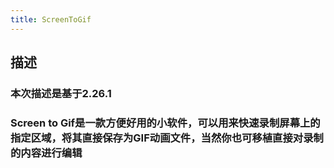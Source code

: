 ```yaml
---
title: ScreenToGif
---
```


## 描述
### 本次描述是基于2.26.1
### Screen to Gif是一款方便好用的小软件，可以用来快速录制屏幕上的指定区域，将其直接保存为GIF动画文件，当然你也可移植直接对录制的内容进行编辑
##
